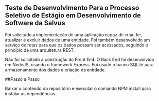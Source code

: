 ## Teste de Desenvolvimento Para o Processo Seletivo de Estágio em Desenvolvimento de Software da Salvus

Foi solicitado a implementação de uma aplicação capaz de criar, ler, atualizar e excluir dados de uma entidade. Foi também desenvolvido um serviço de rotas para que os dados possam ser acessados, seguindo o princípio de uma arquitetura REST.

Não foi solicitado a construção do Front End. O Back End foi desenvolvido em NodeJS, usando o framework Express. Foi usado o banco SQLite para armazenamento dos dados e criação da entidade.

##Passo a Passo

Baixar o conteúdo do repositório e executar o comando NPM install para instalar as dependências.

